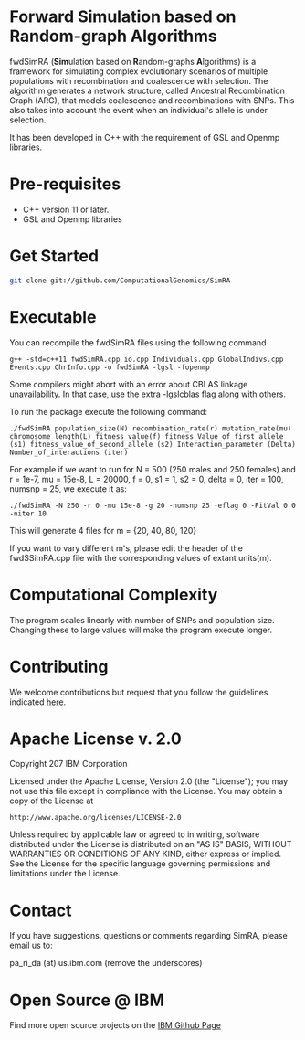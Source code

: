 # Forward Simulation based on Random-graph Algorithms 
fwdSimRA (**Sim**ulation based on **R**andom-graphs **A**lgorithms) is a framework for simulating complex evolutionary scenarios of multiple populations
with recombination and coalescence with selection. The algorithm generates a network structure, called Ancestral Recombination Graph (ARG), that models
coalescence and recombinations with SNPs. This also takes into account the event when an individual's allele is under selection. 

It has been developed in C++ with the requirement of GSL and Openmp libraries. 

# Pre-requisites

 - C++ version 11 or later. 
 - GSL and Openmp libraries
 
# Get Started
```sh
git clone git://github.com/ComputationalGenomics/SimRA
```

# Executable 

You can recompile the fwdSimRA files using the following command 
```
g++ -std=c++11 fwdSimRA.cpp io.cpp Individuals.cpp GlobalIndivs.cpp Events.cpp ChrInfo.cpp -o fwdSimRA -lgsl -fopenmp 
```
Some compilers might abort with an error about CBLAS linkage unavailability. In that case, use the extra -lgslcblas flag along with others. 

To run the package execute the following command: 
```
./fwdSimRA population_size(N) recombination_rate(r) mutation_rate(mu) chromosome_length(L) fitness_value(f) fitness_Value_of_first_allele (s1) fitness_value_of_second_allele (s2) Interaction_parameter (Delta) Number_of_interactions (iter)
```
For example if we want to run for N = 500 (250 males and 250 females) and r = 1e-7, mu = 15e-8, L = 20000, f = 0, s1 = 1, s2 = 0, delta = 0, iter = 100, numsnp = 25, we execute it as:
```
./fwdSimRA -N 250 -r 0 -mu 15e-8 -g 20 -numsnp 25 -eflag 0 -FitVal 0 0 -niter 10
```
This will generate 4 files for m = {20, 40, 80, 120}

If you want to vary different m's, please edit the header of the fwdSSimRA.cpp file with the corresponding values of extant units(m). 

# Computational Complexity
The program scales linearly with number of SNPs and population size. Changing these to large values will make the program execute longer.  

# Contributing

We welcome contributions but request that you follow the guidelines indicated [here](https://github.com/ComputationalGenomics/SimRA/blob/master/Contributing/Contributing.md).

# Apache License v. 2.0
Copyright 207 IBM Corporation

Licensed under the Apache License, Version 2.0 (the "License");
you may not use this file except in compliance with the License.
You may obtain a copy of the License at

    http://www.apache.org/licenses/LICENSE-2.0

Unless required by applicable law or agreed to in writing, software
distributed under the License is distributed on an "AS IS" BASIS,
WITHOUT WARRANTIES OR CONDITIONS OF ANY KIND, either express or implied.
See the License for the specific language governing permissions and
limitations under the License.

# Contact

If you have suggestions, questions or comments regarding SimRA, please email us to: 

pa_ri_da (at) us.ibm.com  (remove the underscores)

# Open Source @ IBM

Find more open source projects on the [IBM Github Page](http://ibm.github.io/)
